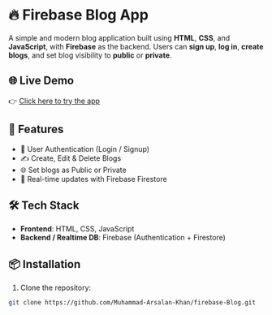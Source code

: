 # 🔥 Firebase Blog App

A simple and modern blog application built using **HTML**, **CSS**, and **JavaScript**, with **Firebase** as the backend. Users can **sign up**, **log in**, **create blogs**, and set blog visibility to **public** or **private**.

## 🌐 Live Demo

👉 [Click here to try the app](https://firebase-blog-appp.netlify.app/)

## 🚀 Features

- 🔐 User Authentication (Login / Signup)
- ✍️ Create, Edit & Delete Blogs
- 🌐 Set blogs as Public or Private
- 🔄 Real-time updates with Firebase Firestore

## 🛠️ Tech Stack

- **Frontend**: HTML, CSS, JavaScript
- **Backend / Realtime DB**: Firebase (Authentication + Firestore)

## 📦 Installation

1. Clone the repository:

```bash
git clone https://github.com/Muhammad-Arsalan-Khan/firebase-Blog.git
